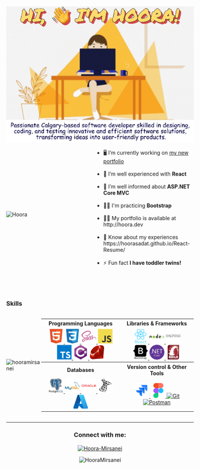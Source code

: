<img src="./img/gitText.gif" alt="Hoora's Gif">

<br/>

<div style="display: flex; flex-direction: row; align-items: center; justify-content: space-between; width: 100%;">
    <img align="right" width="48%"
        src="https://github-profile-trophy.vercel.app/?username=hoorasadat&theme=nord&title=Stars&title=Commits&title=MultiLanguage&title=Repositories&title=Followers&title=PullRequest&column=3" alt="Hoora"
    />
    <p align="left" style="width: 48%;" >
        <ul>
            <li>
                🖥️ I’m currently working on <a href="https://github.com/Hoorasadat/hoora-portfolio" target="blank">my new portfolio</a>
            </li>
        <br/>
        <li>
            🚀 I’m well experienced with <strong>React</strong>
        </li>
        <br/>
        <li>
            🧠 I’m well informed about <strong>ASP.NET Core MVC</strong>
        </li>
        <br/>
        <li>
            🏋️‍♂️ I'm practicing <strong>Bootstrap</strong>
        </li>
        <br/>
        <li>
            👨‍💻 My portfolio is available at http://hoora.dev
        </li>
        <br/>
            <li>
            📄 Know about my experiences https://hoorasadat.github.io/React-Resume/
        </li>
        <br/>
        <li>
            ⚡ Fun fact <strong>I have toddler twins!</strong>
        </li>
        <br/>
    </p>
</div>

<br/>

<h3 >Skills</h3>
<div style="display: flex; align-items: center; justify-content: space-between;">
    <img align="right"
        src="https://github-readme-stats.vercel.app/api/top-langs?username=hoorasadat&show_icons=true&locale=en&layout=compact" alt="hooramirsanei"
    />
    <table>
        <tr>
            <th>Programming Languages</th>
            <th>Libraries & Frameworks</th>
        </tr>
            <tr>
            <td align="center">
                <a href="https://www.w3.org/html/" target="_blank" rel="noreferrer">
                    <img src="https://raw.githubusercontent.com/devicons/devicon/master/icons/html5/html5-original.svg" alt="HTML" width="40" height="40"/>
                </a>
                <a href="https://www.w3schools.com/css/" target="_blank" rel="noreferrer">
                    <img
                        src="https://raw.githubusercontent.com/devicons/devicon/master/icons/css3/css3-original.svg" alt="CSS" width="40" height="40"
                    />
                </a>
                <a href="https://sass-lang.com" target="_blank" rel="noreferrer">
                    <img
                        src="https://raw.githubusercontent.com/devicons/devicon/master/icons/sass/sass-original.svg" alt="Sass" width="40" height="40"
                    />
                </a>
                <a href="https://developer.mozilla.org/en-US/docs/Web/JavaScript" target="_blank" rel="noreferrer">
                    <img
                        src="https://raw.githubusercontent.com/devicons/devicon/master/icons/javascript/javascript-original.svg" alt="JavaScript" width="40" height="40"
                    />
                </a>
                <br />
                <a href="https://www.typescriptlang.org/" target="_blank" rel="noreferrer">
                    <img
                        src="https://raw.githubusercontent.com/devicons/devicon/master/icons/typescript/typescript-original.svg" alt="TypeScript" width="40" height="40"
                    />
                    <!-- <br/> -->
                </a>
                <a href="https://learn.microsoft.com/en-us/dotnet/csharp/" target="_blank" rel="noreferrer">
                    <img
                        src="https://raw.githubusercontent.com/devicons/devicon/master/icons/csharp/csharp-original.svg" alt="C#" width="40" height="40"
                    />
                </a>
                <a href="https://www.ruby-lang.org/en/" target="_blank" rel="noreferrer">
                    <img
                        src="https://raw.githubusercontent.com/devicons/devicon/master/icons/ruby/ruby-original.svg" alt="Ruby on Rails" width="40" height="40"
                    />
                </a>
            </td>
            <td align="center">
                <a href="https://reactjs.org/" target="_blank" rel="noreferrer">
                    <img
                        src="https://raw.githubusercontent.com/devicons/devicon/master/icons/react/react-original-wordmark.svg" alt="react" width="40" height="40"
                    />
                </a>
                <a href="https://nodejs.org" target="_blank" rel="noreferrer">
                    <img
                        src="https://raw.githubusercontent.com/devicons/devicon/master/icons/nodejs/nodejs-original-wordmark.svg" alt="nodejs" width="40" height="40"
                    />
                </a>
                <a href="https://expressjs.com" target="_blank" rel="noreferrer">
                    <img
                        src="https://raw.githubusercontent.com/devicons/devicon/master/icons/express/express-original-wordmark.svg" alt="express" width="40" height="40"
                    />
                    <br/>
                </a>
                <a href="https://getbootstrap.com" target="_blank" rel="noreferrer">
                    <img
                        src="https://raw.githubusercontent.com/devicons/devicon/master/icons/bootstrap/bootstrap-plain-wordmark.svg" alt="bootstrap" width="40" height="40"
                    />
                </a>
                <a href="https://dotnet.microsoft.com/en-us/apps/aspnet" target="_blank" rel="noreferrer">
                    <img
                        src="https://raw.githubusercontent.com/devicons/devicon/master/icons/dotnetcore/dotnetcore-original.svg" alt="spring" width="40" height="40"
                    />
                </a>
                <a href="https://rubyonrails.org" target="_blank" rel="noreferrer">
                    <img
                        src="https://raw.githubusercontent.com/devicons/devicon/master/icons/rails/rails-original-wordmark.svg" alt="rails" width="40" height="40"
                    />
                </a>
            </td>
        </tr>
        <tr>
            <th>Databases</th>
            <th>Version control & Other Tools</th>
        </tr>
        <tr>
            <td align="center">
                <a href="https://www.postgresql.org" target="_blank" rel="noreferrer">
                    <img
                        src="https://raw.githubusercontent.com/devicons/devicon/master/icons/postgresql/postgresql-original-wordmark.svg" alt="PostgreSQL" width="40" height="40"
                    />
                </a>
                <a href="https://www.mysql.com/" target="_blank" rel="noreferrer">
                    <img
                        src="https://raw.githubusercontent.com/devicons/devicon/master/icons/mysql/mysql-original-wordmark.svg" alt="MySQL" width="40" height="40"
                    />
                </a>
                <a href="https://www.oracle.com/" target="_blank" rel="noreferrer">
                    <img
                        src="https://raw.githubusercontent.com/devicons/devicon/master/icons/oracle/oracle-original.svg" alt="Oracle" width="40" height="40"
                    />
                </a>
                <a href="https://www.microsoft.com/en-ca/sql-server" target="_blank" rel="noreferrer">
                    <img
                        src="https://raw.githubusercontent.com/devicons/devicon/master/icons/microsoftsqlserver/microsoftsqlserver-plain.svg" alt="Microsoft SQL Server" width="40" height="40"
                    />
                </a>
                <a href="https://azure.microsoft.com/en-ca/products/cosmos-db" target="_blank" rel="noreferrer">
                    <img
                        src="https://raw.githubusercontent.com/devicons/devicon/master/icons/azure/azure-original.svg" alt="Cosmos Db" width="40" height="40"
                    />
                </a>
            </td>
            <td align="center">
                <a href="https://www.atlassian.com/" target="_blank" rel="noreferrer">
                    <img
                        src="https://raw.githubusercontent.com/devicons/devicon/master/icons/jira/jira-original.svg" alt="Jira" width="40" height="40"
                    />
                </a>
                <a href="https://www.figma.com/" target="_blank" rel="noreferrer">
                    <img
                        src="https://raw.githubusercontent.com/devicons/devicon/master/icons/figma/figma-original.svg" alt="jest" width="40" height="40"
                    />
                </a>
                <a href="https://git-scm.com/" target="_blank" rel="noreferrer">
                    <img
                        src="https://www.vectorlogo.zone/logos/git-scm/git-scm-icon.svg" alt="Git" width="40" height="40"
                    />
                </a>
                <a href="https://postman.com" target="_blank" rel="noreferrer">
                    <img
                        src="https://www.vectorlogo.zone/logos/getpostman/getpostman-icon.svg" alt="Postman" width="40" height="40"
                    />
                </a>
            </td>
        </tr>
    </table>
</div>

<hr/>

<h3 align="center">Connect with me:</h3>
<p align="center">
    <a href="https://linkedin.com/in/hoora-mirsanei" target="blank">
        <img align="center"
            src="https://raw.githubusercontent.com/rahuldkjain/github-profile-readme-generator/master/src/images/icons/Social/linked-in-alt.svg" alt="Hoora-Mirsanei" height="30" width="40"
        />
    </a>
</p>
<p align="center">
    <img
        src="https://komarev.com/ghpvc/?username=hoorasadat&label=Profile%20views&color=0e75b6&style=flat" alt="HooraMirsanei"
    />
</p>
